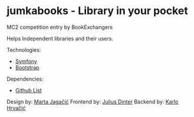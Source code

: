 # jumkabooks - Library in your pocket

MC2 competition entry by BookExchangers

Helps Independent libraries and their users. 

Technologies: 
- <a href="https://symfony.com/">Symfony</a><br>
- <a href="https://getbootstrap.com/">Bootstrap</a>

Dependencies:
- <a href="https://github.com/karlohrvacic/jumkabooks/network/dependencies">Github List</a><br>

Design by: <a href="https://github.com/MartaJagacic">Marta Jagačić</a>
Frontend by: <a href="https://github.com/juliusdinter">Julius Dinter</a>
Backend by: <a href="https://github.com/karlohrvacic">Karlo Hrvačić</a>

